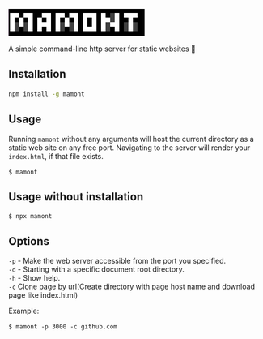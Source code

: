
![alt text](assets/logo.png "Title")

A simple сommand-line http server for static websites 🤘

## Installation

```sh
npm install -g mamont
```

## Usage

Running `mamont` without any arguments will host the current directory as a static web site on any free port. Navigating to the server will render your `index.html`, if that file exists.

```
$ mamont
```

## Usage without installation

```
$ npx mamont
```

## Options

`-p` - Make the web server accessible from the port you specified.  
`-d` -	Starting with a specific document root directory.  
`-h` -	Show help.  
`-c`  Clone page by url(Create directory with page host name and download page like index.html)

Example:

```
$ mamont -p 3000 -c github.com
```